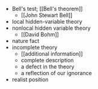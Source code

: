 - Bell's test; [[Bell's theorem]]
    - [[John Stewart Bell]]
- local hidden-variable theory
- nonlocal hidden variable theory
    - [[David Bohm]]
- nature fact
- incomplete theory
    - [[additional information]]
    - complete description
    - a defect in the theory
    - a reflection of our ignorance
- realist position
